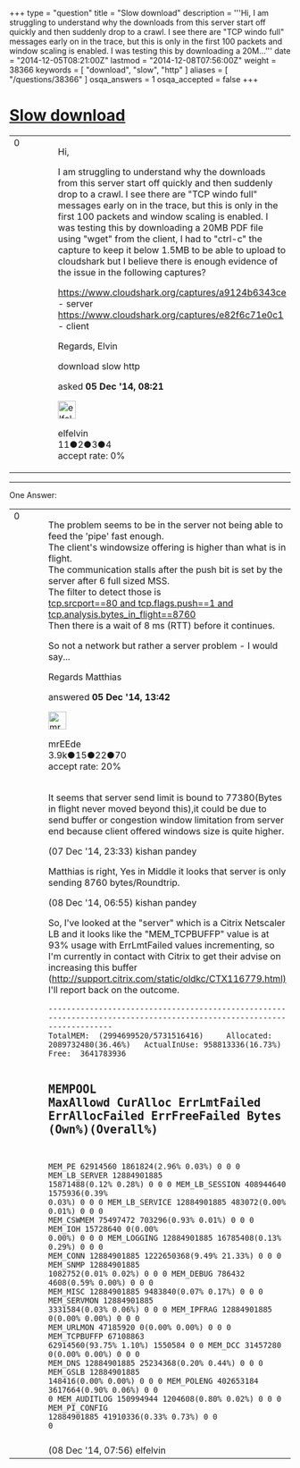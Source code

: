 +++
type = "question"
title = "Slow download"
description = '''Hi, I am struggling to understand why the downloads from this server start off quickly and then suddenly  drop to a crawl. I see there are &quot;TCP windo full&quot; messages early on in the trace, but this is only in the first 100 packets and window scaling is enabled. I was testing this by downloading a 20M...'''
date = "2014-12-05T08:21:00Z"
lastmod = "2014-12-08T07:56:00Z"
weight = 38366
keywords = [ "download", "slow", "http" ]
aliases = [ "/questions/38366" ]
osqa_answers = 1
osqa_accepted = false
+++

<div class="headNormal">

# [Slow download](/questions/38366/slow-download)

</div>

<div id="main-body">

<div id="askform">

<table id="question-table" style="width:100%;"><colgroup><col style="width: 50%" /><col style="width: 50%" /></colgroup><tbody><tr class="odd"><td style="width: 30px; vertical-align: top"><div class="vote-buttons"><span id="post-38366-upvote" class="ajax-command post-vote up" rel="nofollow" title="I like this post (click again to cancel)"> </span><div id="post-38366-score" class="post-score" title="current number of votes">0</div><span id="post-38366-downvote" class="ajax-command post-vote down" rel="nofollow" title="I dont like this post (click again to cancel)"> </span> <span id="favorite-mark" class="ajax-command favorite-mark" rel="nofollow" title="mark/unmark this question as favorite (click again to cancel)"> </span><div id="favorite-count" class="favorite-count"></div></div></td><td><div id="item-right"><div class="question-body"><p>Hi,</p><p>I am struggling to understand why the downloads from this server start off quickly and then suddenly drop to a crawl. I see there are "TCP windo full" messages early on in the trace, but this is only in the first 100 packets and window scaling is enabled. I was testing this by downloading a 20MB PDF file using "wget" from the client, I had to "ctrl-c" the capture to keep it below 1.5MB to be able to upload to cloudshark but I believe there is enough evidence of the issue in the following captures?</p><p><a href="https://www.cloudshark.org/captures/a9124b6343ce">https://www.cloudshark.org/captures/a9124b6343ce</a> - server <a href="https://www.cloudshark.org/captures/e82f6c71e0c1">https://www.cloudshark.org/captures/e82f6c71e0c1</a> - client</p><p>Regards, Elvin</p></div><div id="question-tags" class="tags-container tags"><span class="post-tag tag-link-download" rel="tag" title="see questions tagged &#39;download&#39;">download</span> <span class="post-tag tag-link-slow" rel="tag" title="see questions tagged &#39;slow&#39;">slow</span> <span class="post-tag tag-link-http" rel="tag" title="see questions tagged &#39;http&#39;">http</span></div><div id="question-controls" class="post-controls"></div><div class="post-update-info-container"><div class="post-update-info post-update-info-user"><p>asked <strong>05 Dec '14, 08:21</strong></p><img src="https://secure.gravatar.com/avatar/1ce649a675fca2f5c781be34d79582c8?s=32&amp;d=identicon&amp;r=g" class="gravatar" width="32" height="32" alt="elfelvin&#39;s gravatar image" /><p><span>elfelvin</span><br />
<span class="score" title="11 reputation points">11</span><span title="2 badges"><span class="badge1">●</span><span class="badgecount">2</span></span><span title="3 badges"><span class="silver">●</span><span class="badgecount">3</span></span><span title="4 badges"><span class="bronze">●</span><span class="badgecount">4</span></span><br />
<span class="accept_rate" title="Rate of the user&#39;s accepted answers">accept rate:</span> <span title="elfelvin has no accepted answers">0%</span></p></div></div><div id="comments-container-38366" class="comments-container"></div><div id="comment-tools-38366" class="comment-tools"></div><div class="clear"></div><div id="comment-38366-form-container" class="comment-form-container"></div><div class="clear"></div></div></td></tr></tbody></table>

------------------------------------------------------------------------

<div class="tabBar">

<span id="sort-top"></span>

<div class="headQuestions">

One Answer:

</div>

</div>

<span id="38374"></span>

<div id="answer-container-38374" class="answer">

<table style="width:100%;"><colgroup><col style="width: 50%" /><col style="width: 50%" /></colgroup><tbody><tr class="odd"><td style="width: 30px; vertical-align: top"><div class="vote-buttons"><span id="post-38374-upvote" class="ajax-command post-vote up" rel="nofollow" title="I like this post (click again to cancel)"> </span><div id="post-38374-score" class="post-score" title="current number of votes">0</div><span id="post-38374-downvote" class="ajax-command post-vote down" rel="nofollow" title="I dont like this post (click again to cancel)"> </span></div></td><td><div class="item-right"><div class="answer-body"><p>The problem seems to be in the server not being able to feed the 'pipe' fast enough.<br />
The client's windowsize offering is higher than what is in flight.<br />
The communication stalls after the push bit is set by the server after 6 full sized MSS.<br />
The filter to detect those is<br />
<a href="https://www.cloudshark.org/captures/a9124b6343ce?filter=tcp.srcport%3D%3D80%20and%20tcp.flags.push%3D%3D1%20and%20tcp.analysis.bytes_in_flight%3D%3D8760">tcp.srcport==80 and tcp.flags.push==1 and tcp.analysis.bytes_in_flight==8760</a><br />
Then there is a wait of 8 ms (RTT) before it continues.</p><p>So not a network but rather a server problem - I would say...</p><p>Regards Matthias</p></div><div class="answer-controls post-controls"></div><div class="post-update-info-container"><div class="post-update-info post-update-info-user"><p>answered <strong>05 Dec '14, 13:42</strong></p><img src="https://secure.gravatar.com/avatar/5500bd1decb766660522dfb347eedc49?s=32&amp;d=identicon&amp;r=g" class="gravatar" width="32" height="32" alt="mrEEde&#39;s gravatar image" /><p><span>mrEEde</span><br />
<span class="score" title="3892 reputation points"><span>3.9k</span></span><span title="15 badges"><span class="badge1">●</span><span class="badgecount">15</span></span><span title="22 badges"><span class="silver">●</span><span class="badgecount">22</span></span><span title="70 badges"><span class="bronze">●</span><span class="badgecount">70</span></span><br />
<span class="accept_rate" title="Rate of the user&#39;s accepted answers">accept rate:</span> <span title="mrEEde has 48 accepted answers">20%</span> </br></br></p></div></div><div id="comments-container-38374" class="comments-container"><span id="38423"></span><div id="comment-38423" class="comment"><div id="post-38423-score" class="comment-score"></div><div class="comment-text"><p>It seems that server send limit is bound to 77380(Bytes in flight never moved beyond this),it could be due to send buffer or congestion window limitation from server end because client offered windows size is quite higher.</p></div><div id="comment-38423-info" class="comment-info"><span class="comment-age">(07 Dec '14, 23:33)</span> <span class="comment-user userinfo">kishan pandey</span></div></div><span id="38439"></span><div id="comment-38439" class="comment"><div id="post-38439-score" class="comment-score"></div><div class="comment-text"><p>Matthias is right, Yes in Middle it looks that server is only sending 8760 bytes/Roundtrip.</p></div><div id="comment-38439-info" class="comment-info"><span class="comment-age">(08 Dec '14, 06:55)</span> <span class="comment-user userinfo">kishan pandey</span></div></div><span id="38442"></span><div id="comment-38442" class="comment"><div id="post-38442-score" class="comment-score"></div><div class="comment-text"><p>So, I've looked at the "server" which is a Citrix Netscaler LB and it looks like the "MEM_TCPBUFFP" value is at 93% usage with ErrLmtFailed values incrementing, so I'm currently in contact with Citrix to get their advise on increasing this buffer (<a href="http://support.citrix.com/static/oldkc/CTX116779.html)">http://support.citrix.com/static/oldkc/CTX116779.html)</a> I'll report back on the outcome.</p><pre><code>----------------------------------------------------------------------------------------------------------------------
TotalMEM:  (2994699520/5731516416)     Allocated:  2089732480(36.46%)   ActualInUse: 958813336(16.73%)    Free:  3641783936

MEMPOOL             MaxAllowd           CurAlloc                  ErrLmtFailed   ErrAllocFailed  ErrFreeFailed
                                     Bytes (Own%)(Overall%)
----------------------------------------------------------------------------------------------------------------------
MEM_PE               62914560       1861824(2.96%  0.03%)          0                0            0
MEM_LB_SERVER     12884901885      15871488(0.12%  0.28%)          0                0            0
MEM_LB_SESSION      408944640       1575936(0.39%  0.03%)          0                0            0
MEM_LB_SERVICE    12884901885        483072(0.00%  0.01%)          0                0            0
MEM_CSWMEM           75497472        703296(0.93%  0.01%)          0                0            0
MEM_IOH              15728640             0(0.00%  0.00%)          0                0            0
MEM_LOGGING       12884901885      16785408(0.13%  0.29%)          0                0            0
MEM_CONN          12884901885    1222650368(9.49%  21.33%)          0                0            0
MEM_SNMP          12884901885       1082752(0.01%  0.02%)          0                0            0
MEM_DEBUG              786432          4608(0.59%  0.00%)          0                0            0
MEM_MISC          12884901885       9483840(0.07%  0.17%)          0                0            0
MEM_SERVMON       12884901885       3331584(0.03%  0.06%)          0                0            0
MEM_IPFRAG        12884901885             0(0.00%  0.00%)          0                0            0
MEM_URLMON           47185920             0(0.00%  0.00%)          0                0            0
MEM_TCPBUFFP         67108863      62914560(93.75%  1.10%)    1550584                0            0
MEM_DCC              31457280             0(0.00%  0.00%)          0                0            0
MEM_DNS           12884901885      25234368(0.20%  0.44%)          0                0            0
MEM_GSLB          12884901885        148416(0.00%  0.00%)          0                0            0
MEM_POLENG          402653184       3617664(0.90%  0.06%)          0                0            0
MEM_AUDITLOG        150994944       1204608(0.80%  0.02%)          0                0            0
MEM_PI_CONFIG     12884901885      41910336(0.33%  0.73%)          0                0            0</code></pre></div><div id="comment-38442-info" class="comment-info"><span class="comment-age">(08 Dec '14, 07:56)</span> <span class="comment-user userinfo">elfelvin</span></div></div></div><div id="comment-tools-38374" class="comment-tools"></div><div class="clear"></div><div id="comment-38374-form-container" class="comment-form-container"></div><div class="clear"></div></div></td></tr></tbody></table>

</div>

<div class="paginator-container-left">

</div>

</div>

</div>

